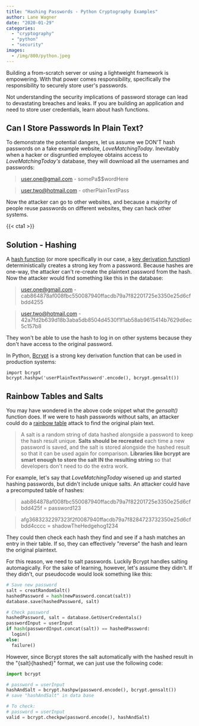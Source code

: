 ```yaml
---
title: "Hashing Passwords - Python Cryptography Examples"
author: Lane Wagner
date: "2020-01-29"
categories: 
  - "cryptography"
  - "python"
  - "security"
images:
  - /img/800/python.jpeg
---
```


Building a from-scratch server or using a lightweight framework is empowering. With that power comes responsibility, specifically the responsibility to securely store user's passwords.

Not understanding the security implications of password storage can lead to devastating breaches and leaks. If you are building an application and need to store user credentials, learn about hash functions.

## Can I Store Passwords In Plain Text?

To demonstrate the potential dangers, let us assume we DON'T hash passwords on a fake example website, _LoveMatchingToday_. Inevitably when a hacker or disgruntled employee obtains access to _LoveMatchingToday's_ database, they will download all the usernames and passwords:

> user.one@gmail.com - somePa$$wordHere

> user.two@hotmail.com - otherPlainTextPass

Now the attacker can go to other websites, and because a majority of people reuse passwords on different websites, they can hack other systems.

{{< cta1 >}}

## Solution - Hashing

A [hash function](/cryptography/very-basic-intro-to-hash-functions-sha-256-md-5-etc/) (or more specifically in our case, a [key derivation function](/cryptography/key-derivation-functions/)) deterministically creates a strong key from a password. Because hashes are one-way, the attacker can't re-create the plaintext password from the hash. Now the attacker would find something like this in the database:

> user.one@gmail.com - cab864878af008fbc550087940ffacdb79a7f82201725e3350e25d6cfbdd4255

> user.two@hotmail.com - 42a7fd2b639d18b3aba5db8504d4530f1f1ab58ab9615414b7629d6ec5c157b8

They won't be able to use the hash to log in on other systems because they don't have access to the original password.

In Python, [Bcrypt](/cryptography/bcrypt-step-by-step/) is a strong key derivation function that can be used in production systems:

```
import bcrypt
bcrypt.hashpw('userPlainTextPassword'.encode(), bcrypt.gensalt())
```

## Rainbow Tables and Salts

You may have wondered in the above code snippet what the _gensalt()_ function does. If we were to hash passwords without salts, an attacker could do a [rainbow table](https://en.wikipedia.org/wiki/Rainbow_table) attack to find the original plain text.

> A salt is a random string of data hashed alongside a password to keep the hash result unique. **Salts should be recreated** each time a new password is saved, and the salt is stored alongside the hashed result so that it can be used again for comparison. **Libraries like bcrypt are smart enough to store the salt IN the resulting string** so that developers don't need to do the extra work.

For example, let's say that _LoveMatchingToday_ wisened up and started hashing passwords, but didn't include unique salts. An attacker could have a precomputed table of hashes:

> aab864878af008fbc550087940ffacdb79a7f82201725e3350e25d6cfbdd425f = password123

> afg3683232297323f2f0087940ffacdb79a7f8284723732350e25d6cfbdd4cccc = shadowTheHedgehog1234

They could then check each hash they find and see if a hash matches an entry in their table. If so, they can effectively "reverse" the hash and learn the original plaintext.

For this reason, we need to salt passwords. Luckily Bcrypt handles salting automagically. For the sake of learning, however, let's assume they didn't. If they didn't, our pseudocode would look something like this:

```py
# Save new password
salt = creatRandomSalt()
hashedPassword = hash(newPassword.concat(salt))
database.save(hashedPassword, salt)

# Check password
hashedPassword, salt = database.GetUserCredentals()
passwordInput = userInput
if hash(passwordInput.concat(salt)) == hashedPassword:
  login()
else:
  failure()
```

However, since Bcrypt stores the salt automatically with the hashed result in the "{salt}{hashed}" format, we can just use the following code:

```py
import bcrypt

# password = userInput
hashAndSalt = bcrypt.hashpw(password.encode(), bcrypt.gensalt())
# save "hashAndSalt" in data base

# To check:
# password = userInput
valid = bcrypt.checkpw(password.encode(), hashAndSalt)
```
